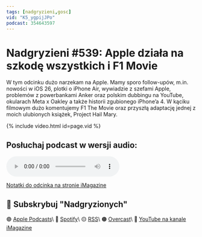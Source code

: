 ```yaml
---
tags: [nadgryzieni,gosc]
vid: "K5_ygpijJPo"
podcast: 354643597
---
```


# Nadgryzieni #539: Apple działa na szkodę wszystkich i F1 Movie

W tym odcinku dużo narzekam na Apple. Mamy sporo follow-upów, m.in. nowości w iOS 26, plotki o iPhone Air, wywiadzie z szefami Apple, problemów z powerbankami Anker oraz polskim dubbingu na YouTube, okularach Meta x Oakley a także historii zgubionego iPhone’a 4. W kąciku filmowym dużo komentujemy F1 The Movie oraz przyszłą adaptację jednej z moich ulubionych książek, Project Hail Mary.

{% include video.html id=page.vid %}

<!--More-->

## Posłuchaj podcast w wersji audio:

<audio controls>
<source src="https://media.blubrry.com/nadgryzieni/imagazine.stronazen.pl/nadgryzieni/Nadgryzieni-Odcinek-539.mp3" type="audio/mpeg">
</audio>



[Notatki do odcinka na stronie iMagazine]()

## 🍎 Subskrybuj "Nadgryzionych"

🟣 [Apple Podcasts](https://podcasts.apple.com/pl/podcast/nadgryzieni-rozmowy-nie-tylko-o-tech/id354643597)\\
🔵 [Spotify](https://open.spotify.com/show/5KtWAdPjRr6X0oXHV0FqVf)\\
🟡 [RSS](https://retrorocketnetwork.pl/category/nadgryzieni-rss/feed/)\\
🟠 [Overcast](https://overcast.fm/itunes354643597/nadgryzieni-rozmowy-nie-tylko-o-apple)\\
🔴 [YouTube na kanale iMagazine](https://www.youtube.com/@imagazinepl/podcasts)

<!--podcast: 354643597-->

[n]: https://michael.gratis/nozbe_pl
[np]: https://michael.gratis/nozbepersonal_pl